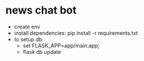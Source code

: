 # news chat bot
- create env
- install dependencies: pip install -r requirements.txt
- to setup db:  
    - set FLASK_APP=app/main:app;
    - flask db update 